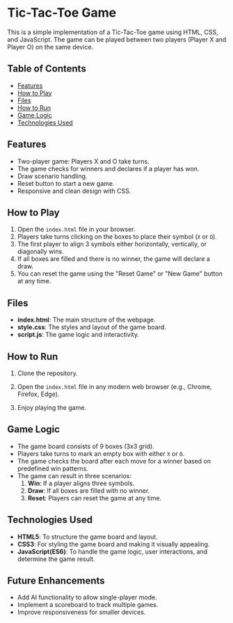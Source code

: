 # Tic-Tac-Toe Game

This is a simple implementation of a Tic-Tac-Toe game using HTML, CSS, and JavaScript. The game can be played between two players (Player X and Player O) on the same device.

## Table of Contents
- [Features](#features)
- [How to Play](#how-to-play)
- [Files](#files)
- [How to Run](#how-to-run)
- [Game Logic](#game-logic)
- [Technologies Used](#technologies-used)

## Features
- Two-player game: Players X and O take turns.
- The game checks for winners and declares if a player has won.
- Draw scenario handling.
- Reset button to start a new game.
- Responsive and clean design with CSS.

## How to Play
1. Open the `index.html` file in your browser.
2. Players take turns clicking on the boxes to place their symbol (`X` or `O`).
3. The first player to align 3 symbols either horizontally, vertically, or diagonally wins.
4. If all boxes are filled and there is no winner, the game will declare a draw.
5. You can reset the game using the "Reset Game" or "New Game" button at any time.

## Files

- **index.html**: The main structure of the webpage.
- **style.css**: The styles and layout of the game board.
- **script.js**: The game logic and interactivity.

## How to Run
1. Clone the repository.
   
3. Open the `index.html` file in any modern web browser (e.g., Chrome, Firefox, Edge).
4. Enjoy playing the game.

## Game Logic
- The game board consists of 9 boxes (3x3 grid).
- Players take turns to mark an empty box with either `X` or `O`.
- The game checks the board after each move for a winner based on predefined win patterns.
- The game can result in three scenarios:
  1. **Win**: If a player aligns three symbols.
  2. **Draw**: If all boxes are filled with no winner.
  3. **Reset**: Players can reset the game at any time.

## Technologies Used
- **HTML5**: To structure the game board and layout.
- **CSS3**: For styling the game board and making it visually appealing.
- **JavaScript(ES6)**: To handle the game logic, user interactions, and determine the game result.

## Future Enhancements
- Add AI functionality to allow single-player mode.
- Implement a scoreboard to track multiple games.
- Improve responsiveness for smaller devices.
